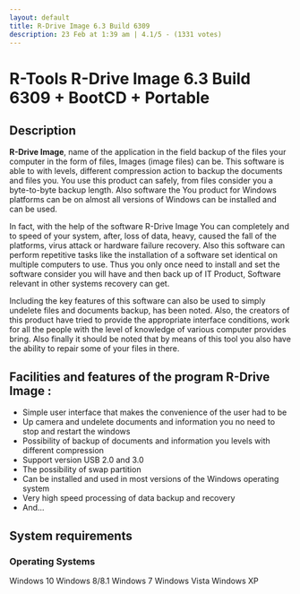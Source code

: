 ```yaml
---
layout: default
title: R-Drive Image 6.3 Build 6309
description: 23 Feb at 1:39 am | 4.1/5 - (1331 votes)
---
```

# R-Tools R-Drive Image 6.3 Build 6309 + BootCD + Portable

## Description
**R-Drive Image**, name of the application in the field backup of the files your computer in the form of files, Images (image files) can be. This software is able to with levels, different compression action to backup the documents and files you. You use this product can safely, from files consider you a byte-to-byte backup length. Also software the You product for Windows platforms can be on almost all versions of Windows can be installed and can be used.

In fact, with the help of the software R-Drive Image You can completely and to speed of your system, after, loss of data, heavy, caused the fall of the platforms, virus attack or hardware failure recovery. Also this software can perform repetitive tasks like the installation of a software set identical on multiple computers to use. Thus you only once need to install and set the software consider you will have and then back up of IT Product, Software relevant in other systems recovery can get.

Including the key features of this software can also be used to simply undelete files and documents backup, has been noted. Also, the creators of this product have tried to provide the appropriate interface conditions, work for all the people with the level of knowledge of various computer provides bring. Also finally it should be noted that by means of this tool you also have the ability to repair some of your files in there.

## Facilities and features of the program R-Drive Image :
- Simple user interface that makes the convenience of the user had to be
- Up camera and undelete documents and information you no need to stop and restart the windows
- Possibility of backup of documents and information you levels with different compression
- Support version USB 2.0 and 3.0
- The possibility of swap partition
- Can be installed and used in most versions of the Windows operating system
- Very high speed processing of data backup and recovery
- And…

## System requirements

### Operating Systems
Windows 10
Windows 8/8.1
Windows 7
Windows Vista
Windows XP